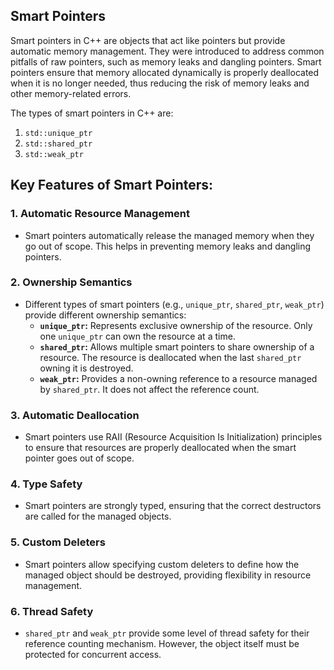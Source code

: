 ## Smart Pointers

Smart pointers in C++ are objects that act like pointers but provide automatic memory management. They were introduced to address common pitfalls of raw pointers, such as memory leaks and dangling pointers. Smart pointers ensure that memory allocated dynamically is properly deallocated when it is no longer needed, thus reducing the risk of memory leaks and other memory-related errors.

The types of smart pointers in C++ are:

1. `std::unique_ptr`
2. `std::shared_ptr`
3. `std::weak_ptr`

## Key Features of Smart Pointers:

### 1. **Automatic Resource Management**

- Smart pointers automatically release the managed memory when they go out of scope. This helps in preventing memory leaks and dangling pointers.

### 2. **Ownership Semantics**

- Different types of smart pointers (e.g., `unique_ptr`, `shared_ptr`, `weak_ptr`) provide different ownership semantics:
  - **`unique_ptr`:** Represents exclusive ownership of the resource. Only one `unique_ptr` can own the resource at a time.
  - **`shared_ptr`:** Allows multiple smart pointers to share ownership of a resource. The resource is deallocated when the last `shared_ptr` owning it is destroyed.
  - **`weak_ptr`:** Provides a non-owning reference to a resource managed by `shared_ptr`. It does not affect the reference count.

### 3. **Automatic Deallocation**

- Smart pointers use RAII (Resource Acquisition Is Initialization) principles to ensure that resources are properly deallocated when the smart pointer goes out of scope.

### 4. **Type Safety**

- Smart pointers are strongly typed, ensuring that the correct destructors are called for the managed objects.

### 5. **Custom Deleters**

- Smart pointers allow specifying custom deleters to define how the managed object should be destroyed, providing flexibility in resource management.

### 6. **Thread Safety**

- `shared_ptr` and `weak_ptr` provide some level of thread safety for their reference counting mechanism. However, the object itself must be protected for concurrent access.
